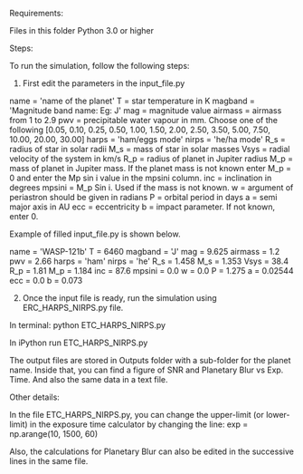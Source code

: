 Requirements:

Files in this folder
Python 3.0 or higher

Steps: 

To run the simulation, follow the following steps:

1. First edit the parameters in the input_file.py

name = 'name of the planet'
T = star temperature in K
magband = 'Magnitude band name: Eg: J'
mag = magnitude value
airmass = airmass from 1 to 2.9 
pwv = precipitable water vapour in mm. Choose one of the following [0.05, 0.10, 0.25, 0.50, 1.00, 1.50, 2.00, 2.50, 3.50, 5.00, 7.50, 10.00, 20.00, 30.00]
harps = 'ham/eggs mode'
nirps = 'he/ha mode'
R_s = radius of star in solar radii
M_s = mass of star in solar masses
Vsys = radial velocity of the system in km/s
R_p = radius of planet in Jupiter radius
M_p = mass of planet in Jupiter mass. If the planet mass is not known enter M_p = 0 and enter the Mp sin i value in the mpsini column. 
inc = inclination in degrees
mpsini = M_p Sin i. Used if the mass is not known.
w = argument of periastron should be given in radians
P = orbital period in days
a = semi major axis in AU
ecc = eccentricity 
b = impact parameter. If not known, enter 0.

Example of filled input_file.py is shown below.

name = 'WASP-121b'
T = 6460
magband = 'J'
mag = 9.625
airmass = 1.2
pwv = 2.66 
harps = 'ham'
nirps = 'he'
R_s = 1.458
M_s = 1.353
Vsys = 38.4
R_p = 1.81
M_p = 1.184
inc = 87.6
mpsini = 0.0
w = 0.0
P = 1.275
a = 0.02544
ecc = 0.0
b = 0.073 

2. Once the input file is ready, run the simulation using ERC_HARPS_NIRPS.py file.

In terminal:
python ETC_HARPS_NIRPS.py 

In iPython 
run ETC_HARPS_NIRPS.py 

The output files are stored in Outputs folder with a sub-folder for the planet name. Inside that, you can find a figure of SNR and Planetary Blur vs Exp. Time. And also the same data in a text file.


Other details:

In the file ETC_HARPS_NIRPS.py, you can change the upper-limit (or lower-limit) in the exposure time calculator by changing the line: exp = np.arange(10, 1500, 60)

Also, the calculations for Planetary Blur can also be edited in the successive lines in the same file.
